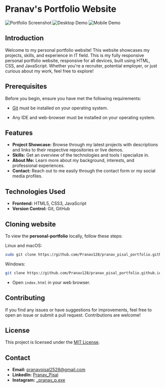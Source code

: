 # Pranav's Portfolio Website

![Portfolio Screenshot](screenshot.png)
![Desktop Demo](./website-demo-image/desktop.png "Desktop Demo")
![Mobile Demo](./website-demo-image/mobile.png "Mobile Demo")

## Introduction

Welcome to my personal portfolio website! This website showcases my projects, skills, and experience in IT field. This is my fully responsive personal portfolio website, responsive for all devices, built using HTML, CSS, and JavaScript. Whether you're a recruiter, potential employer, or just curious about my work, feel free to explore!


## Prerequisites

Before you begin, ensure you have met the following requirements:

* [Git](https://git-scm.com/downloads "Download Git") must be installed on your operating system.

* Any IDE and web-browser must be installed on your operating system.

## Features

- **Project Showcase:** Browse through my latest projects with descriptions and links to their respective repositories or live demos.
- **Skills:** Get an overview of the technologies and tools I specialize in.
- **About Me:** Learn more about my background, interests, and professional experiences.
- **Contact:** Reach out to me easily through the contact form or my social media profiles.

## Technologies Used

- **Frontend:** HTML5, CSS3, JavaScript
- **Version Control:** Git, GitHub

## Cloning website

To view the **personal-portfolio** locally, follow these steps:

Linux and macOS:

```bash
sudo git clone https://github.com/Pranav128/pranav_pisal_portfolio.github.io.git
```

Windows:

```bash
git clone https://github.com/Pranav128/pranav_pisal_portfolio.github.io.git
```

- Open `index.html` in your web browser.

## Contributing

If you find any issues or have suggestions for improvements, feel free to open an issue or submit a pull request. Contributions are welcome!


## License

This project is licensed under the [MIT License](LICENSE).

## Contact

- **Email:** [pranavpisal2528@gmail.com](mailto:pranavpisal2528@gmail.com)
- **LinkedIn:** [Pranav_Pisal](https://www.linkedin.com/in/pranav-pisal-06a4271b7/)
- **Instagram:** [_pranav_p.exe](https://www.instagram.com/_pranav_p.exe/)